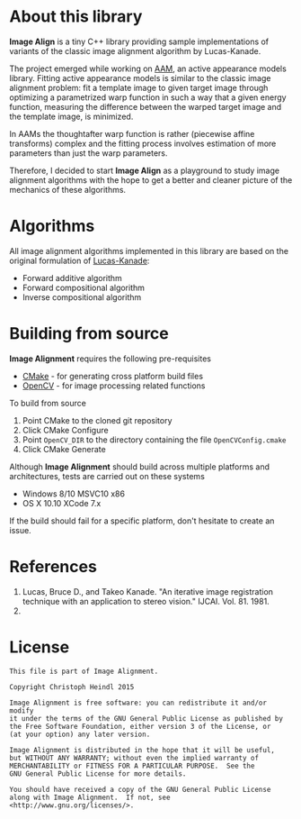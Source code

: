 # About this library

**Image Align** is a tiny C++ library providing sample implementations of variants of the classic image alignment algorithm by Lucas-Kanade.

The project emerged while working on [AAM](https://www.github.com/cheind/aam), an active appearance models library. Fitting active appearance models is similar to the classic image alignment problem: fit a template image to given target image through optimizing a parametrized warp function in such a way that a given energy function, measuring the difference between the warped target image and the template image, is minimized. 

In AAMs the thoughtafter warp function is rather (piecewise affine transforms) complex and the fitting process involves estimation of more parameters than just the warp parameters. 

Therefore, I decided to start **Image Align** as a playground to study image alignment algorithms with the hope to get a better and cleaner picture of the mechanics of these algorithms. 
 
# Algorithms

All image alignment algorithms implemented in this library are based on the original formulation of [Lucas-Kanade](#Lucas81):

 - Forward additive algorithm
 - Forward compositional algorithm
 - Inverse compositional algorithm

# Building from source
**Image Alignment** requires the following pre-requisites

 - [CMake](www.cmake.org) - for generating cross platform build files
 - [OpenCV](www.opencv.org) - for image processing related functions 
 
To build from source

 1. Point CMake to the cloned git repository
 1. Click CMake Configure
 1. Point `OpenCV_DIR` to the directory containing the file `OpenCVConfig.cmake`
 1. Click CMake Generate
 
Although **Image Alignment** should build across multiple platforms and architectures, tests are carried out on these systems
 - Windows 8/10 MSVC10 x86
 - OS X 10.10 XCode 7.x

If the build should fail for a specific platform, don't hesitate to create an issue. 

# References

 1. <a name="Lucas81"></a>Lucas, Bruce D., and Takeo Kanade. "An iterative image registration technique with an application to stereo vision." IJCAI. Vol. 81. 1981.
 2. 

# License
```
This file is part of Image Alignment.

Copyright Christoph Heindl 2015

Image Alignment is free software: you can redistribute it and/or modify
it under the terms of the GNU General Public License as published by
the Free Software Foundation, either version 3 of the License, or
(at your option) any later version.

Image Alignment is distributed in the hope that it will be useful,
but WITHOUT ANY WARRANTY; without even the implied warranty of
MERCHANTABILITY or FITNESS FOR A PARTICULAR PURPOSE.  See the
GNU General Public License for more details.

You should have received a copy of the GNU General Public License
along with Image Alignment.  If not, see <http://www.gnu.org/licenses/>.
```

